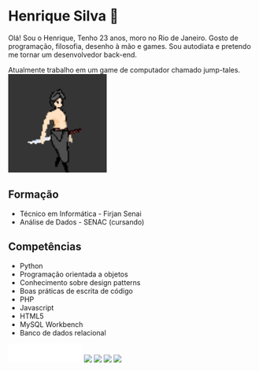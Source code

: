 
# Henrique Silva 👋

Olá! Sou o Henrique, Tenho 23 anos, moro no Rio de Janeiro. Gosto de programação, filosofia, desenho à mão e games. Sou autodiata e pretendo me tornar um desenvolvedor back-end.

Atualmente trabalho em um game de computador chamado jump-tales.
<img src="./murasaki_andando.gif" width=200>

## Formação

* Técnico em Informática - Firjan Senai
* Análise de Dados - SENAC (cursando)

## Competências

* Python
* Programação orientada a objetos
* Conhecimento sobre design patterns
* Boas práticas de escrita de código
* PHP
* Javascript
* HTML5
* MySQL Workbench
* Banco de dados relacional

<div>
<a href="https://henrique-esilva.itch.io" target="_blank"><img loading="lazy" src="./logo-white-new.svg" target="_blank" width=150></a>
<a href="https://instagram.com/seu-usuário-instagram-aqui" target="_blank"><img loading="lazy" src="https://img.shields.io/badge/-Instagram-%23E4405F?style=for-the-badge&logo=instagram&logoColor=white" target="_blank"></a>
<a href="https://www.twitch.tv/seu-usuário-aqui" target="_blank"><img loading="lazy" src="https://img.shields.io/badge/Twitch-9146FF?style=for-the-badge&logo=twitch&logoColor=white" target="_blank"></a>
<a href = "mailto:contato@seu-usuário-aqui"><img loading="lazy" src="https://img.shields.io/badge/Gmail-D14836?style=for-the-badge&logo=gmail&logoColor=white" target="_blank"></a>
<a href="https://www.linkedin.com/in/seu-usuário-linkedln-aqui" target="_blank"><img loading="lazy" src="https://img.shields.io/badge/-LinkedIn-%230077B5?style=for-the-badge&logo=linkedin&logoColor=white" target="_blank"></a>   
</div>

<!--
https://www.alura.com.br/artigos/como-criar-um-readme-para-seu-perfil-github
**henrique-esilva/henrique-esilva** is a ✨ _special_ ✨ repository because its `README.md` (this file) appears on your GitHub profile.

Here are some ideas to get you started:

- 🔭 I’m currently working on ...
- 🌱 I’m currently learning ...
- 👯 I’m looking to collaborate on ...
- 🤔 I’m looking for help with ...
- 💬 Ask me about ...
- 📫 How to reach me: ...
- 😄 Pronouns: ...
- ⚡ Fun fact: ...
--!>
